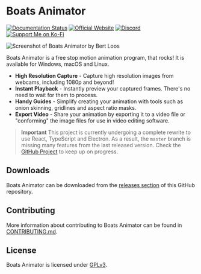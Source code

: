 # Boats Animator

[![Documentation Status](https://readthedocs.org/projects/boatsanimator/badge/?version=stable)](https://help.boatsanimator.com/en/stable/?badge=stable)
[![Official Website](https://img.shields.io/badge/Official%20Website-lightgrey?logo=google-chrome&logoColor=white)](https://www.charlielee.uk/boats-animator)
[![Discord](https://img.shields.io/badge/Discord%20Server-%237289DA.svg?logo=discord&logoColor=white)](https://discord.com/invite/SUPWr8fDWN)
[![Support Me on Ko-Fi](https://img.shields.io/badge/Support%20Me%20on%20Ko--fi-F16061?logo=ko-fi&logoColor=white)](https://ko-fi.com/charlielee)

![Screenshot of Boats Animator by Bert Loos](https://www.charlielee.uk/assets/boats-animator/user-submissions/bertl1.jpg)

Boats Animator is a free stop motion animation program, that rocks! It is available for Windows, macOS and Linux.

- **High Resolution Capture** - Capture high resolution images from webcams, including 1080p and beyond!
- **Instant Playback** - Instantly preview your captured frames. There's no need to wait for them to process.
- **Handy Guides** - Simplify creating your animation with tools such as onion skinning, gridlines and aspect ratio masks.
- **Export Video** - Share your animation by exporting it to a video file or "conforming" the image files for use in video editing software.

> **Important**
> This project is currently undergoing a complete rewrite to use React, TypeScript and Electron. As a result, the `master` branch is missing many features from the last released version. Check the [GitHub Project](https://github.com/users/charlielee/projects/1) to keep up on progress.

## Downloads

Boats Animator can be downloaded from the [releases section](https://github.com/charlielee/boats-animator/releases) of this GitHub repository.

## Contributing

More information about contributing to Boats Animator can be found in [CONTRIBUTING.md](https://github.com/charlielee/boats-animator/blob/master/CONTRIBUTING.md).

## License

Boats Animator is licensed under [GPLv3](http://www.gnu.org/licenses/gpl.html).
